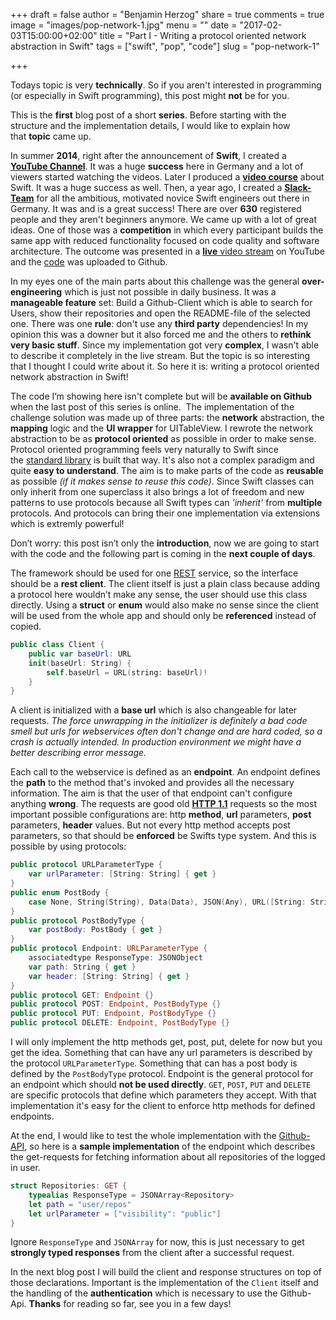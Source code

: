 +++
draft = false
author = "Benjamin Herzog"
share = true
comments = true
image = "images/pop-network-1.jpg"
menu = ""
date = "2017-02-03T15:00:00+02:00"
title = "Part I - Writing a protocol oriented network abstraction in Swift"
tags = ["swift", "pop", "code"]
slug = "pop-network-1"

+++

Todays topic is very **technically**. So if you aren't interested in programming (or especially in Swift programming), this post might **not** be for you.

This is the **first** blog post of a short **series**. Before starting with the structure and the implementation details, I would like to explain how that **topic** came up.

In summer **2014**, right after the announcement of **Swift**, I created a [**YouTube Channel**](https://www.youtube.com/swiftde). It was a huge **success** here in Germany and a lot of viewers started watching the videos. Later I produced a [**video course**](https://www.udemy.com/ios-8-und-swift-der-einstieg-in-grosartige-app-entwicklung/?couponCode=BLOG_1) about Swift. It was a huge success as well. Then, a year ago, I created a [**Slack-Team**](http://slack.swiftde.net) for all the ambitious, motivated novice Swift engineers out there in Germany. It was and is a great success! There are over **630** registered people and they aren't beginners anymore. We came up with a lot of great ideas. One of those was a **competition** in which every participant builds the same app with reduced functionality focused on code quality and software architecture. The outcome was presented in a [**live** video stream](https://www.youtube.com/watch?v=EXxYGszFOSY) on YouTube and the [code](https://github.com/swiftde/swift-client-challenge/tree/master/01%20Github-Client) was uploaded to Github.

In my eyes one of the main parts about this challenge was the general **over-engineering** which is just not possible in daily business. It was a **manageable feature** set: Build a Github-Client which is able to search for Users, show their repositories and open the README-file of the selected one. There was one **rule**: don't use any **third party** dependencies! In my opinion this was a downer but it also forced me and the others to **rethink very basic stuff**. Since my implementation got very **complex**, I wasn't able to describe it completely in the live stream. But the topic is so interesting that I thought I could write about it. So here it is: writing a protocol oriented network abstraction in Swift!

The code I’m showing here isn't complete but will be **available on Github** when the last post of this series is online.  The implementation of the challenge solution was made up of three parts: the **network** abstraction, the **mapping** logic and the **UI wrapper** for UITableView. I rewrote the network abstraction to be as **protocol oriented** as possible in order to make sense. Protocol oriented programming feels very naturally to Swift since the [standard library](https://github.com/apple/swift/tree/master/stdlib) is built that way. It's also not a complex paradigm and quite **easy to understand**. The aim is to make parts of the code as **reusable** as possible *(if it makes sense to reuse this code)*. Since Swift classes can only inherit from one superclass it also brings a lot of freedom and new patterns to use protocols because all Swift types can *'inherit'* from **multiple** protocols. And protocols can bring their one implementation via extensions which is extremly powerful!

Don’t worry: this post isn’t only the **introduction**, now we are going to start with the code and the following part is coming in the **next couple of days**.

The framework should be used for one [REST](https://en.wikipedia.org/wiki/Representational_state_transfer) service, so the interface should be a **rest client**. The client itself is just a plain class because adding a protocol here wouldn’t make any sense, the user should use this class directly. Using a **struct** or **enum** would also make no sense since the client will be used from the whole app and should only be **referenced** instead of copied.

```Swift
public class Client { 
	public var baseUrl: URL
	init(baseUrl: String) {
		self.baseUrl = URL(string: baseUrl)!
	}
}
```

A client is initialized with a **base url** which is also changeable for later requests. *The force unwrapping in the initializer is definitely a bad code smell but urls for webservices often don't change and are hard coded, so a crash is actually intended. In production environment we might have a better describing error message.*

Each call to the webservice is defined as an **endpoint**. An endpoint defines the **path** to the method that's invoked and provides all the necessary information. The aim is that the user of that endpoint can't configure anything **wrong**. The requests are good old [**HTTP 1.1**](https://www.w3.org/Protocols/rfc2616/rfc2616.html) requests so the most important possible configurations are: http **method**, **url** parameters, **post** parameters, **header** values. But not every http method accepts post parameters, so that should be **enforced** be Swifts type system. And this is possible by using protocols:

```Swift
public protocol URLParameterType {
    var urlParameter: [String: String] { get }
}
public enum PostBody {
    case None, String(String), Data(Data), JSON(Any), URL([String: String])
}
public protocol PostBodyType {
    var postBody: PostBody { get }
}
public protocol Endpoint: URLParameterType {
    associatedtype ResponseType: JSONObject
    var path: String { get }
    var header: [String: String] { get }
}
public protocol GET: Endpoint {}
public protocol POST: Endpoint, PostBodyType {}
public protocol PUT: Endpoint, PostBodyType {}
public protocol DELETE: Endpoint, PostBodyType {}
```

I will only implement the http methods get, post, put, delete for now but you get the idea. Something that can have any url parameters is described by the protocol `URLParameterType`. Something that can has a post body is defined by the `PostBodyType` protocol. Endpoint is the general protocol for an endpoint which should **not be used directly**. `GET`, `POST`, `PUT` and `DELETE` are specific protocols that define which parameters they accept. With that implementation it's easy for the client to enforce http methods for defined endpoints. 

At the end, I would like to test the whole implementation with the [Github-API](https://developer.github.com/v3), so here is a **sample implementation** of the endpoint which describes the get-requests for fetching information about all repositories of the logged in user.

```Swift
struct Repositories: GET {
    typealias ResponseType = JSONArray<Repository>
    let path = "user/repos"
    let urlParameter = ["visibility": "public"]
}
```

Ignore `ResponseType` and `JSONArray` for now, this is just necessary to get **strongly typed responses** from the client after a successful request.

In the next blog post I will build the client and response structures on top of those declarations. Important is the implementation of the `Client` itself and the handling of the **authentication** which is necessary to use the Github-Api. **Thanks** for reading so far, see you in a few days!
